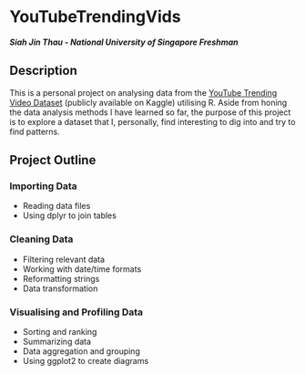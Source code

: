 # YouTubeTrendingVids

***Siah Jin Thau - National University of Singapore Freshman***

## Description

This is a personal project on analysing data from the [YouTube Trending Video Dataset](https://www.kaggle.com/datasets/rsrishav/youtube-trending-video-dataset) (publicly available on Kaggle) utilising R. Aside from honing the data analysis methods I have learned so far, the purpose of this project is to explore a dataset that I, personally, find interesting to dig into and try to find patterns.

## Project Outline

### Importing Data
* Reading data files
* Using dplyr to join tables

### Cleaning Data
* Filtering relevant data
* Working with date/time formats
* Reformatting strings
* Data transformation

### Visualising and Profiling Data
* Sorting and ranking
* Summarizing data
* Data aggregation and grouping
* Using ggplot2 to create diagrams
